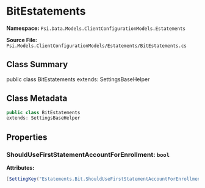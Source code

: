 # BitEstatements

**Namespace:** `Psi.Data.Models.ClientConfigurationModels.Estatements`

**Source File:** `Psi.Models.ClientConfigurationModels/Estatements/BitEstatements.cs`

## Class Summary

public class BitEstatements
extends: SettingsBaseHelper

## Class Metadata

```typescript
public class BitEstatements
extends: SettingsBaseHelper
```

## Properties

### ShouldUseFirstStatementAccountForEnrollment: `bool`

**Attributes:**
```csharp
[SettingKey("Estatements.Bit.ShouldUseFirstStatementAccountForEnrollment")]
```
